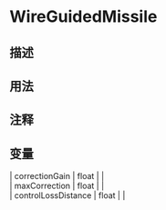# WireGuidedMissile
## 描述

## 用法

## 注释

## 变量
| correctionGain  | float |  |  
| maxCorrection  | float |  |  
| controlLossDistance  | float |  |  
